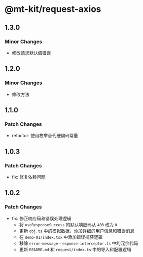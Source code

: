 # @mt-kit/request-axios

## 1.3.0

### Minor Changes

- 修改请求默认值错误

## 1.2.0

### Minor Changes

- 修改方法

## 1.1.0

### Patch Changes

- refactor: 使用枚举替代硬编码常量

## 1.0.3

### Patch Changes

- fix: 修复依赖问题

## 1.0.2

### Patch Changes

- fix: 修正响应码和错误处理逻辑
  + 将 `useResponseSuccess` 的默认响应码从 `403` 改为 `0`
  + 更新 `obj.ts` 中的模拟数据，添加详细的用户信息和错误消息
  + 在 `demo-01/index.tsx` 中添加错误捕获逻辑
  + 移除 `error-message-response-interceptor.ts` 中的冗余代码
  + 更新 `README.md` 和 `request/index.ts` 中的导入和配置逻辑
